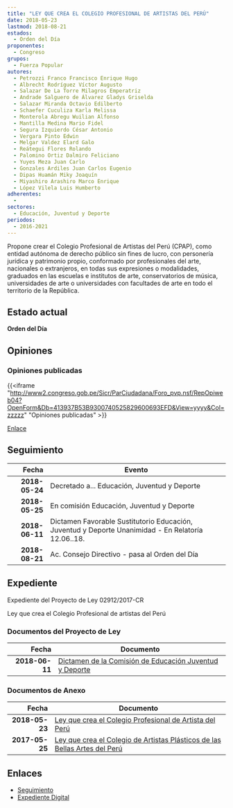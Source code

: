 ```yaml
---
title: "LEY QUE CREA EL COLEGIO PROFESIONAL DE ARTISTAS DEL PERÚ"
date: 2018-05-23
lastmod: 2018-08-21
estados: 
  - Orden del Día
proponentes: 
  - Congreso
grupos: 
  - Fuerza Popular
autores: 
  - Petrozzi Franco Francisco Enrique Hugo
  - Albrecht Rodríguez Víctor Augusto
  - Salazar De La Torre Milagros Emperatriz
  - Andrade Salguero de Álvarez Gladys Griselda
  - Salazar Miranda Octavio Edilberto
  - Schaefer Cuculiza Karla Melissa
  - Monterola Abregu Wuilian Alfonso
  - Mantilla Medina Mario Fidel
  - Segura Izquierdo César Antonio
  - Vergara Pinto Edwin
  - Melgar Valdez Elard Galo
  - Reátegui Flores Rolando
  - Palomino Ortiz Dalmiro Feliciano
  - Yuyes Meza Juan Carlo
  - Gonzales Ardiles Juan Carlos Eugenio
  - Dipas Huamán Miky Joaquín
  - Miyashiro Arashiro Marco Enrique
  - López Vilela Luis Humberto
adherentes: 
  - 
sectores: 
  - Educación, Juventud y Deporte
periodos: 
  - 2016-2021
---
```


Propone crear el Colegio Profesional de Artistas del Perú (CPAP), como entidad autónoma de derecho público sin fines de lucro, con personería jurídica y patrimonio propio, conformado por profesionales del arte, nacionales o extranjeros, en todas sus expresiones o modalidades, graduados en las escuelas e institutos de arte, conservatorios de música, universidades de arte o universidades con facultades de arte en todo el territorio de la República.


## Estado actual

**Orden del Día**

## Opiniones

### Opiniones publicadas

{{<iframe "http://www2.congreso.gob.pe/Sicr/ParCiudadana/Foro_pvp.nsf/RepOpiweb04?OpenForm&Db=413937B53B9300740525829600693EFD&View=yyyy&Col=zzzzz" "Opiniones publicadas" >}}

[Enlace](http://www2.congreso.gob.pe/Sicr/ParCiudadana/Foro_pvp.nsf/RepOpiweb04?OpenForm&Db=413937B53B9300740525829600693EFD&View=yyyy&Col=zzzzz)

## Seguimiento

| Fecha | Evento |
|------:|--------|
| **2018-05-24** | Decretado a... Educación, Juventud y Deporte|
| **2018-05-25** | En comisión Educación, Juventud y Deporte|
| **2018-06-11** | Dictamen Favorable Sustitutorio Educación, Juventud y Deporte Unanimidad - En Relatoría 12.06..18.|
| **2018-08-21** | Ac. Consejo Directivo - pasa al Orden del Día|


## Expediente

Expediente del Proyecto de Ley 02912/2017-CR

Ley que crea el Colegio Profesional de artistas del Perú


### Documentos del Proyecto de Ley

| Fecha | Documento |
|------:|--------|
| **2018-06-11** | [Dictamen de la Comisión de Educación Juventud y Deporte](http://www.leyes.congreso.gob.pe/Documentos/2016_2021/Dictamenes/Proyectos_de_Ley/01454DC10MAY20180611.pdf) |

### Documentos de Anexo

| Fecha | Documento |
|------:|--------|
| **2018-05-23** | [Ley que crea el Colegio Profesional de Artista del Perú](http://www.leyes.congreso.gob.pe/Documentos/2016_2021/Proyectos_de_Ley_y_de_Resoluciones_Legislativas/PL0291220180523..pdf) |
| **2017-05-25** | [Ley que crea el Colegio de Artistas Plásticos de las Bellas Artes del Perú](http://www.leyes.congreso.gob.pe/Documentos/2016_2021/Proyectos_de_Ley_y_de_Resoluciones_Legislativas/PL0145420170525.pdf) |

## Enlaces 

- [Seguimiento](http://www2.congreso.gob.pe/Sicr/TraDocEstProc/CLProLey2016.nsf/f7fff46988ca05b1052578e100829cc7/0a6c6b0de27c45dc05258296006184fe?OpenDocument)
- [Expediente Digital](http://www2.congreso.gob.pe/Sicr/TraDocEstProc/CLProLey2016.nsf/f7fff46988ca05b1052578e100829cc7/0a6c6b0de27c45dc05258296006184fe?OpenDocument&Click=05257FB7005EB655.eb71d0cf91d8294e05256cdf006b5706/$Body/0.1C6C)
